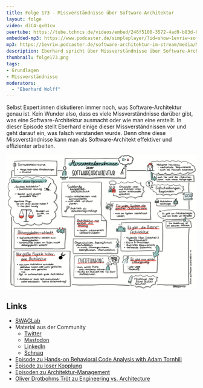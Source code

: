 ```yaml
---
title: Folge 173 - Missverständnisse über Software-Architektur
layout: folge
video: d3C4-qx01cw
peertube: https://tube.tchncs.de/videos/embed/246f5100-3572-4ad9-b83d-054ca60084ad
embedded-mp3: https://www.podcaster.de/simpleplayer/?id=show~1evriw~software-architektur-im-stream~pod-cf96e317c86a1ea7f54982ebce&v=1688737660
mp3: https://1evriw.podcaster.de/software-architektur-im-stream/media/Missverstaendnisse_ueber_Software-Architektur.mp3
description: Eberhard spricht über Missverständnisse über Software-Architektur
thumbnail: folge173.png
tags:
- Grundlagen
- Missverständnisse
moderators:
  - "Eberhard Wolff"
---
```


Selbst Expert:innen diskutieren immer noch, was Software-Architektur
genau ist. Kein Wunder also, dass es viele Missverständnisse darüber
gibt, was eine Software-Architektur ausmacht oder wie man eine
erstellt. In dieser Episode stellt Eberhard einige dieser
Missverständnissen vor und geht darauf ein, was falsch verstanden
wurde. Denn ohne diese Missverständnisse kann man als
Software-Architekt effektiver und effizienter arbeiten.

![Sketchnotes](/sketchnotes/folge173.jpg)

## Links

* [SWAGLab](https://swaglab.rocks/)
* Material aus der Community
  * [Twitter](https://twitter.com/ewolff/status/1675060473497104384)
  * [Mastodon](https://mastodon.social/@ewolff/110637915317795741)
  * [LinkedIn](https://www.linkedin.com/posts/eberhardwolff_softwarearchitecture-activity-7080826231901802497-AdWj)
  * [Schnaq](https://app.schnaq.com/schnaq/4cd901cb-eb6c-4d9b-bb43-330998ac4f31)
* [Episode zu Hands-on Behavioral Code Analysis with Adam
  Tornhill](https://software-architektur.tv/2023/06/07/folge168.html)
* [Episode zu loser
  Kopplung](https://software-architektur.tv/2021/09/24/folge76.html)
* [Episoden zu
  Architektur-Management](https://software-architektur.tv/tags.html#Architecture%20Management)
* [Oliver Drotbohms Tröt zu Engineering vs. Architecture](https://mastodon.social/@odrotbohm@chaos.social/110666116418725889)
